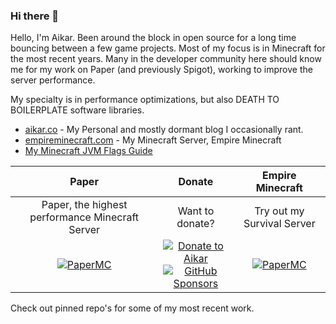 ### Hi there 👋
Hello, I'm Aikar. Been around the block in open source for a long time bouncing between a few game projects. Most of my focus is in Minecraft for the most recent years. Many in the developer community here should know me for my work on Paper (and previously Spigot), working to improve the server performance.

My specialty is in performance optimizations, but also DEATH TO BOILERPLATE software libraries.


 * [aikar.co](https://aikar.co) - My Personal and mostly dormant blog I occasionally rant.
 * [empireminecraft.com](https://lp.emc.gs) - My Minecraft Server, Empire Minecraft
 * [My Minecraft JVM Flags Guide](https://mcflags.emc.gs)
 
 
 | Paper | Donate | Empire Minecraft |
 | :-: | :-: | :-: |
 | Paper, the highest performance Minecraft Server | Want to donate? | Try out my Survival Server |
 | [![PaperMC](https://avatars2.githubusercontent.com/u/7608950?s=120&v=4 "PaperMC Minecraft Server")](https://papermc.io) | [![Donate to Aikar](https://aikar.co/donate.png?x12864)](https://donate.emc.gs/GitHub)<br>[![GitHub Sponsors](https://img.shields.io/static/v1?label=Sponsor&message=Aikar%20%E2%9D%A4&logo=GitHub&link=https://github.com/sponsors/aikar/)](http://github.com/sponsors/aikar)| [![PaperMC](https://empireminecraft.com/static/emcsquare.ico "Empire Minecraft Server")](https://lp.emc.gs) |
 
 
 Check out pinned repo's for some of my most recent work.
<!--
**aikar/aikar** is a ✨ _special_ ✨ repository because its `README.md` (this file) appears on your GitHub profile.

Here are some ideas to get you started:

- 🔭 I’m currently working on ...
- 🌱 I’m currently learning ...
- 👯 I’m looking to collaborate on ...
- 🤔 I’m looking for help with ...
- 💬 Ask me about ...
- 📫 How to reach me: ...
- 😄 Pronouns: ...
- ⚡ Fun fact: ...
-->
